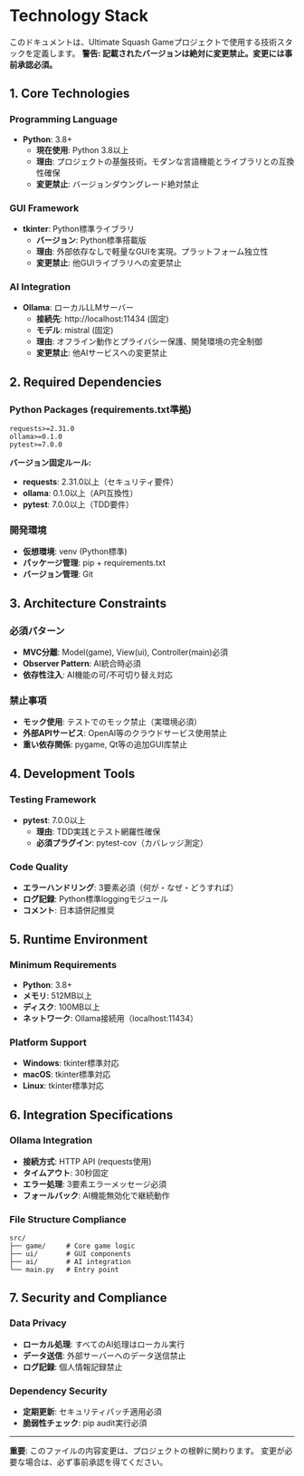 # Technology Stack

このドキュメントは、Ultimate Squash Gameプロジェクトで使用する技術スタックを定義します。
**警告: 記載されたバージョンは絶対に変更禁止。変更には事前承認必須。**

## 1. Core Technologies

### Programming Language
- **Python**: 3.8+
  - **現在使用**: Python 3.8以上
  - **理由**: プロジェクトの基盤技術。モダンな言語機能とライブラリとの互換性確保
  - **変更禁止**: バージョンダウングレード絶対禁止

### GUI Framework  
- **tkinter**: Python標準ライブラリ
  - **バージョン**: Python標準搭載版
  - **理由**: 外部依存なしで軽量なGUIを実現。プラットフォーム独立性
  - **変更禁止**: 他GUIライブラリへの変更禁止

### AI Integration
- **Ollama**: ローカルLLMサーバー
  - **接続先**: http://localhost:11434 (固定)
  - **モデル**: mistral (固定)
  - **理由**: オフライン動作とプライバシー保護、開発環境の完全制御
  - **変更禁止**: 他AIサービスへの変更禁止

## 2. Required Dependencies

### Python Packages (requirements.txt準拠)
```
requests>=2.31.0
ollama>=0.1.0
pytest>=7.0.0
```

**バージョン固定ルール:**
- **requests**: 2.31.0以上（セキュリティ要件）
- **ollama**: 0.1.0以上（API互換性）
- **pytest**: 7.0.0以上（TDD要件）

### 開発環境
- **仮想環境**: venv (Python標準)
- **パッケージ管理**: pip + requirements.txt
- **バージョン管理**: Git

## 3. Architecture Constraints

### 必須パターン
- **MVC分離**: Model(game), View(ui), Controller(main)必須
- **Observer Pattern**: AI統合時必須
- **依存性注入**: AI機能の可/不可切り替え対応

### 禁止事項
- **モック使用**: テストでのモック禁止（実環境必須）
- **外部APIサービス**: OpenAI等のクラウドサービス使用禁止
- **重い依存関係**: pygame, Qt等の追加GUI库禁止

## 4. Development Tools

### Testing Framework
- **pytest**: 7.0.0以上
  - **理由**: TDD実践とテスト網羅性確保
  - **必須プラグイン**: pytest-cov（カバレッジ測定）

### Code Quality
- **エラーハンドリング**: 3要素必須（何が・なぜ・どうすれば）
- **ログ記録**: Python標準loggingモジュール
- **コメント**: 日本語併記推奨

## 5. Runtime Environment

### Minimum Requirements
- **Python**: 3.8+
- **メモリ**: 512MB以上
- **ディスク**: 100MB以上
- **ネットワーク**: Ollama接続用（localhost:11434）

### Platform Support
- **Windows**: tkinter標準対応
- **macOS**: tkinter標準対応  
- **Linux**: tkinter標準対応

## 6. Integration Specifications

### Ollama Integration
- **接続方式**: HTTP API (requests使用)
- **タイムアウト**: 30秒固定
- **エラー処理**: 3要素エラーメッセージ必須
- **フォールバック**: AI機能無効化で継続動作

### File Structure Compliance
```
src/
├── game/     # Core game logic
├── ui/       # GUI components  
├── ai/       # AI integration
└── main.py   # Entry point
```

## 7. Security and Compliance

### Data Privacy
- **ローカル処理**: すべてのAI処理はローカル実行
- **データ送信**: 外部サーバーへのデータ送信禁止
- **ログ記録**: 個人情報記録禁止

### Dependency Security
- **定期更新**: セキュリティパッチ適用必須
- **脆弱性チェック**: pip audit実行必須

---

**重要**: このファイルの内容変更は、プロジェクトの根幹に関わります。
変更が必要な場合は、必ず事前承認を得てください。